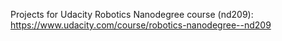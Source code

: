 Projects for Udacity Robotics Nanodegree course (nd209): https://www.udacity.com/course/robotics-nanodegree--nd209
